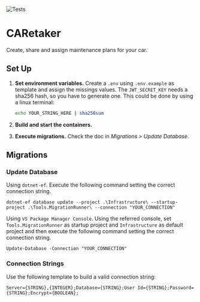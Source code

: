 ﻿![Tests](https://github.com/phantomarko/CARetaker/actions/workflows/tests.yml/badge.svg?branch=master)

CARetaker
=========

Create, share and assign maintenance plans for your car.

## Set Up

1. **Set environment variables.** Create a `.env` using `.env.example` as template and assign the missings values. The `JWT_SECRET_KEY` needs a sha256 hash, so you have to generate one. This could be done by using a linux terminal:
	```bash
	echo YOUR_STRING_HERE | sha256sum
	```

2. **Build and start the containers.**

3. **Execute migrations.** Check the doc in *Migrations > Update Database*.

## Migrations

### Update Database

Using `dotnet-ef`. Execute the following command setting the correct connection string.

```console
dotnet-ef database update --project .\Infrastructure\ --startup-project .\Tools.MigrationRunner\ --connection "YOUR_CONNECTION"
```

Using `VS Package Manager Console`. Using the referred console, set `Tools.MigrationRunner` as startup project and `Infrastructure` as default project and then execute the following command setting the correct connection string.

```console
Update-Database -Connection "YOUR_CONNECTION"
```

### Connection Strings

Use the following template to build a valid connection string:

```
Server={STRING},{INTEGER};Database={STRING};User Id={STRING};Password={STRING};Encrypt={BOOLEAN};
```